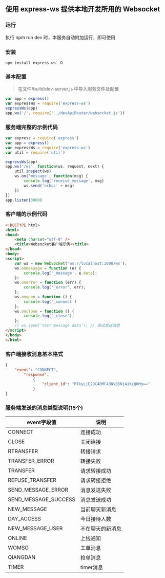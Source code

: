 ## 使用 express-ws 提供本地开发所用的 Websocket

### 运行

执行 npm run dev 时，本服务自动附加运行，即可使用

### 安装

```shell
npm install express-ws -D
```

###  基本配置

> 在文件/build/dev-server.js 中导入服务文件及配置

```javascript
var app = express()
var expressWs = require('express-ws')
expressWs(app)
app.ws('/', require('../devApiRouter/websocket.js'))
```

### 服务端完整的示例代码

```javascript
var express = require('express')
var app = express()
var expressWs = require('express-ws')
var util = require('util')

expressWs(app)
app.ws('/ws', function(ws, request, next) {
    util.inspect(ws)
    ws.on('message', function(msg) {
        console.log('receive_message', msg)
        ws.send('echo:' + msg)
    })
})
app.listen(3000)
```

### 客户端的示例代码

```html
<!DOCTYPE html>
<html>
<head>
    <meta charset="utf-8" />
    <title>Websocket客户端示例</title>
</head>
<body>
<script>
    var ws = new WebSocket('ws://localhost:3000/ws');
    ws.onmessage = function (e) {
        console.log('_message', e.data);
    };
    ws.onerror = function (err) {
        console.log('_error', err);
    };
    ws.onopen = function () {
        console.log('_connect')
    };
    ws.onclose = function () {
        console.log('_close');
    };
    // ws.send('test message data'); // 测试发送消息
</script>
</body>
</html>
```

### 客户端接收消息基本格式

```json
{
	"event": "CONNECT",
		"response":
			{
                "client_id": "MTkyLjE2OC40MC43NV85NjA1XzQ0Mg=="
            }
}
```

### 服务端发送的消息类型说明(15个)

| event字段值          | 说明             |
| -------------------- | ---------------- |
| CONNECT              | 连接成功         |
| CLOSE                | 关闭连接         |
| RTRANSFER            | 转接请求         |
| TRANSFER_ERROR       | 转接失败         |
| TRANSFER             | 请求转接成功     |
| REFUSE_TRANSFER      | 请求转接拒绝     |
| SEND_MESSAGE_ERROR   | 消息发送失败     |
| SEND_MESSAGE_SUCCESS | 消息发送成功     |
| NEW_MESSAGE          | 当前聊天新消息   |
| DAY_ACCESS           | 今日接待人数     |
| NEW_MESSAGE_USER     | 不在聊天的新消息 |
| ONLINE               | 上线通知         |
| WOMSG                | 工单消息         |
| QIANGDAN             | 抢单消息         |
| TIMER                | timer消息        |

